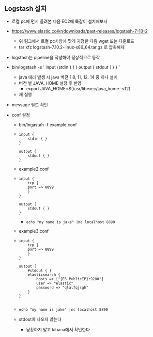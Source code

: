 

## Logstash 설치

- 로컬 pc에 먼저 올려본 다음 EC2에 똑같이 설치해보자

- https://www.elastic.co/kr/downloads/past-releases/logstash-7-10-2

  - 위 링크에서 로컬 pc사양에 맞게 지정한 다음 wget 또는 다운로드
  - tar xfz logstash-7.10.2-linux-x86_64.tar.gz 로 압축해제

  

- logstash는 pipeline을 작성해야 정상적으로 동작
- bin/logstash -e ' input {stdin { } } output { stdout { } } '
  - java 에러 발생 시 java 버전 1.8, 11, 12, 14 중 하나 설치
  - 버전 별 JAVA_HOME 설정 후 반영
    - export JAVA_HOME=$(/usr/libexec/java_home -v12)
  - 재 실행



- message 필드 확인



- conf 설정

  - bin/logastah -f example.conf

  - ``` 
    input {
    	stdin { }
    } 
    
    output {
    	stdout { } 
    }
    
    ```

  - example2.conf

  - ``` 
    input {
    	tcp {
        port => 8899
        }
    } 
    
    output {
    	stdout { } 
    }
    
    ```

    - `echo "my name is jake" |nc localhost 8899`

  - example3.conf

  - ```
    input {
    	tcp {
        port => 8899
        }
    } 
    
    output {
    	#stdout { } 
    	elasticsearch {
    		hosts => ["{ES_PublicIP}:9200"]
    		user => "elastic"
    		password => "qlalfqjsgh"
    	}
    }
    
    
    ```

  - `echo "my name is jake" |nc localhost 8899`

  - stdout이 나오지 않는다

    - 당황하지 말고 kibana에서 확인한다



